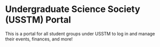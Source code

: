 # Undergraduate Science Society (USSTM) Portal

This is a portal for all student groups under USSTM to log in and manage their events, finances, and more!